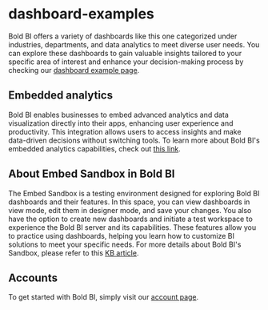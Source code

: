 # dashboard-examples
Bold BI offers a variety of dashboards like this one categorized under industries, departments, and data analytics to meet diverse user needs. You can explore these dashboards to gain valuable insights tailored to your specific area of interest and enhance your decision-making process by checking our [dashboard example page](https://www.boldbi.com/dashboard-examples/).

## Embedded analytics
Bold BI enables businesses to embed advanced analytics and data visualization directly into their apps, enhancing user experience and productivity. This integration allows users to access insights and make data-driven decisions without switching tools. To learn more about Bold BI's embedded analytics capabilities, check out [this link](https://www.boldbi.com/embedded-analytics/).

## About Embed Sandbox in Bold BI
The Embed Sandbox is a testing environment designed for exploring Bold BI dashboards and their features. In this space, you can view dashboards in view mode, edit them in designer mode, and save your changes. You also have the option to create new dashboards and initiate a test workspace to experience the Bold BI server and its capabilities. These features allow you to practice using dashboards, helping you learn how to customize BI solutions to meet your specific needs. For more details about Bold BI's Sandbox, please refer to this [KB article](https://support.boldbi.com/kb/article/16890/getting-started-with-embed-sandbox-in-bold-bi).

## Accounts
To get started with Bold BI, simply visit our [account page](https://www.boldbi.com/account).


